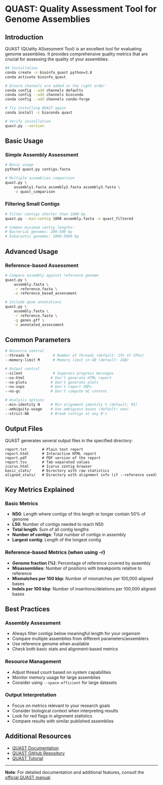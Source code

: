 # QUAST: Quality Assessment Tool for Genome Assemblies

## Introduction
QUAST (QUality ASsessment Tool) is an excellent tool for evaluating genome assemblies. It provides comprehensive quality metrics that are crucial for assessing the quality of your assemblies. 

```bash
## Installation
conda create -n bioinfo_quast python=3.8
conda activate bioinfo_quast

# Ensure channels are added in the right order
conda config --add channels defaults
conda config --add channels bioconda
conda config --add channels conda-forge

# Try installing QUAST again
conda install -c bioconda quast

# Verify installation
quast.py --version
```

## Basic Usage

### Simple Assembly Assessment

```bash
# Basic usage
python3 quast.py contigs.fasta

# Multiple assemblies comparison
quast.py \
    assembly1.fasta assembly2.fasta assembly3.fasta \
    -o quast_comparison
```

### Filtering Small Contigs

```bash
# Filter contigs shorter than 1000 bp
quast.py --min-contig 1000 assembly.fasta -o quast_filtered

# Common minimum contig lengths:
# Bacterial genomes: 200-500 bp
# Eukaryotic genomes: 1000-5000 bp
```

## Advanced Usage

### Reference-based Assessment

```bash
# Compare assembly against reference genome
quast.py \
    assembly.fasta \
    -r reference.fasta \
    -o reference_based_assessment

# Include gene annotations
quast.py \
    assembly.fasta \
    -r reference.fasta \
    -g genes.gff \
    -o annotated_assessment
```

## Common Parameters

```bash
# Resource control
--threads N           # Number of threads (default: 25% of CPUs)
--memory-limit M      # Memory limit in GB (default: 2GB)

# Output control
--silent              # Suppress progress messages
--no-html            # Don't generate HTML report
--no-plots           # Don't generate plots
--no-snps            # Don't report SNPs
--no-gc              # Don't compute GC content

# Analysis options
--min-identity N     # Min alignment identity % (default: 95)
--ambiguity-usage    # Use ambiguous bases (default: one)
--strict-NA          # Break contigs at any N's
```

## Output Files

QUAST generates several output files in the specified directory:

```plaintext
report.txt       # Plain text report
report.html      # Interactive HTML report
report.pdf       # PDF version of the report
report.tsv       # Tab-separated values
icarus.html      # Icarus contig browser
basic_stats/     # Directory with raw statistics
aligned_stats/   # Directory with alignment info (if --reference used)
```

## Key Metrics Explained

### Basic Metrics
* **N50**: Length where contigs of this length or longer contain 50% of genome
* **L50**: Number of contigs needed to reach N50
* **Total length**: Sum of all contig lengths
* **Number of contigs**: Total number of contigs in assembly
* **Largest contig**: Length of the longest contig

### Reference-based Metrics (when using -r)
* **Genome fraction (%)**: Percentage of reference covered by assembly
* **Misassemblies**: Number of positions with breakpoints relative to reference
* **Mismatches per 100 kbp**: Number of mismatches per 100,000 aligned bases
* **Indels per 100 kbp**: Number of insertions/deletions per 100,000 aligned bases

## Best Practices

### Assembly Assessment
* Always filter contigs below meaningful length for your organism
* Compare multiple assemblies from different parameters/assemblers
* Use reference genome when available
* Check both basic stats and alignment-based metrics

### Resource Management
* Adjust thread count based on system capabilities
* Monitor memory usage for large assemblies
* Consider using `--space-efficient` for large datasets

### Output Interpretation
* Focus on metrics relevant to your research goals
* Consider biological context when interpreting results
* Look for red flags in alignment statistics
* Compare results with similar published assemblies

## Additional Resources

* [QUAST Documentation](http://quast.sourceforge.net/docs/manual.html)
* [QUAST GitHub Repository](https://github.com/ablab/quast)
* [QUAST Tutorial](http://quast.sourceforge.net/docs/manual.html#sec3)

---

**Note**: For detailed documentation and additional features, consult the [official QUAST manual](http://quast.sourceforge.net/docs/manual.html).